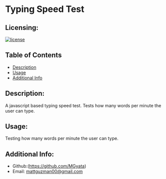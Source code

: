 # Typing Speed Test
  ## Licensing:
  [![license](https://img.shields.io/badge/license-MIT)](https://shields.io)
  ## Table of Contents 
  - [Description](#description)
  - [Usage](#usage)
  - [Additional Info](#additional-info)
  ## Description:
  A javascript based typing speed test. Tests how many words per minute the user can type.
  ## Usage:
  Testing how many words per minute the user can type.
  ## Additional Info:
  - Github:(https://github.com/MGyata)
  - Email: mattguzman00@gmail.com 

